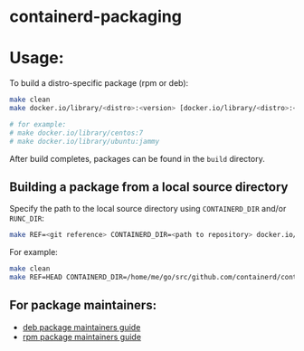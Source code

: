 # containerd-packaging

# Usage:

To build a distro-specific package (rpm or deb):

```bash
make clean
make docker.io/library/<distro>:<version> [docker.io/library/<distro>:<version> ...]

# for example:
# make docker.io/library/centos:7
# make docker.io/library/ubuntu:jammy
```

After build completes, packages can be found in the `build` directory.

## Building a package from a local source directory

Specify the path to the local source directory using `CONTAINERD_DIR` and/or
`RUNC_DIR`:

```bash
make REF=<git reference> CONTAINERD_DIR=<path to repository> docker.io/library/<distro>:<version>
```

For example:

```bash
make clean
make REF=HEAD CONTAINERD_DIR=/home/me/go/src/github.com/containerd/containerd docker.io/library/ubuntu:jammy
```

## For package maintainers:

* [deb package maintainers guide](debian/README.md)
* [rpm package maintainers guide](rpm/README.md)